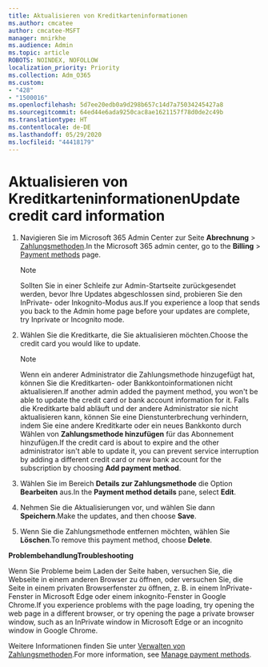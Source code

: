 ```yaml
---
title: Aktualisieren von Kreditkarteninformationen
ms.author: cmcatee
author: cmcatee-MSFT
manager: mnirkhe
ms.audience: Admin
ms.topic: article
ROBOTS: NOINDEX, NOFOLLOW
localization_priority: Priority
ms.collection: Adm_O365
ms.custom:
- "428"
- "1500016"
ms.openlocfilehash: 5d7ee20edb0a9d298b657c14d7a75034245427a8
ms.sourcegitcommit: 64ed44e6ada9250cac8ae1621157f78d0de2c49b
ms.translationtype: HT
ms.contentlocale: de-DE
ms.lasthandoff: 05/29/2020
ms.locfileid: "44418179"
---
```

# <a name="update-credit-card-information"></a><span data-ttu-id="b8281-102">Aktualisieren von Kreditkarteninformationen</span><span class="sxs-lookup"><span data-stu-id="b8281-102">Update credit card information</span></span>

1. <span data-ttu-id="b8281-103">Navigieren Sie im Microsoft 365 Admin Center zur Seite **Abrechnung** \> [Zahlungsmethoden](https://go.microsoft.com/fwlink/p/?linkid=2018806).</span><span class="sxs-lookup"><span data-stu-id="b8281-103">In the Microsoft 365 admin center, go to the **Billing** \> [Payment methods](https://go.microsoft.com/fwlink/p/?linkid=2018806) page.</span></span>

    > [!NOTE]
    > <span data-ttu-id="b8281-104">Sollten Sie in einer Schleife zur Admin-Startseite zurückgesendet werden, bevor Ihre Updates abgeschlossen sind, probieren Sie den InPrivate- oder Inkognito-Modus aus.</span><span class="sxs-lookup"><span data-stu-id="b8281-104">If you experience a loop that sends you back to the Admin home page before your updates are complete, try Inprivate or Incognito mode.</span></span>
  
2. <span data-ttu-id="b8281-105">Wählen Sie die Kreditkarte, die Sie aktualisieren möchten.</span><span class="sxs-lookup"><span data-stu-id="b8281-105">Choose the credit card you would like to update.</span></span>

    > [!NOTE]
    > <span data-ttu-id="b8281-106">Wenn ein anderer Administrator die Zahlungsmethode hinzugefügt hat, können Sie die Kreditkarten- oder Bankkontoinformationen nicht aktualisieren.</span><span class="sxs-lookup"><span data-stu-id="b8281-106">If another admin added the payment method, you won't be able to update the credit card or bank account information for it.</span></span> <span data-ttu-id="b8281-107">Falls die Kreditkarte bald abläuft und der andere Administrator sie nicht aktualisieren kann, können Sie eine Dienstunterbrechung verhindern, indem Sie eine andere Kreditkarte oder ein neues Bankkonto durch Wählen von **Zahlungsmethode hinzufügen** für das Abonnement hinzufügen.</span><span class="sxs-lookup"><span data-stu-id="b8281-107">If the credit card is about to expire and the other administrator isn't able to update it, you can prevent service interruption by adding a different credit card or new bank account for the subscription by choosing **Add payment method**.</span></span>
  
3. <span data-ttu-id="b8281-108">Wählen Sie im Bereich **Details zur Zahlungsmethode** die Option **Bearbeiten** aus.</span><span class="sxs-lookup"><span data-stu-id="b8281-108">In the **Payment method details** pane, select **Edit**.</span></span>

4. <span data-ttu-id="b8281-109">Nehmen Sie die Aktualisierungen vor, und wählen Sie dann **Speichern**.</span><span class="sxs-lookup"><span data-stu-id="b8281-109">Make the updates, and then choose **Save**.</span></span>

5. <span data-ttu-id="b8281-110">Wenn Sie die Zahlungsmethode entfernen möchten, wählen Sie **Löschen**.</span><span class="sxs-lookup"><span data-stu-id="b8281-110">To remove this payment method, choose **Delete**.</span></span>

<span data-ttu-id="b8281-111">**Problembehandlung**</span><span class="sxs-lookup"><span data-stu-id="b8281-111">**Troubleshooting**</span></span>

<span data-ttu-id="b8281-112">Wenn Sie Probleme beim Laden der Seite haben, versuchen Sie, die Webseite in einem anderen Browser zu öffnen, oder versuchen Sie, die Seite in einem privaten Browserfenster zu öffnen, z. B. in einem InPrivate-Fenster in Microsoft Edge oder einem inkognito-Fenster in Google Chrome.</span><span class="sxs-lookup"><span data-stu-id="b8281-112">If you experience problems with the page loading, try opening the web page in a different browser, or try opening the page a private browser window, such as an InPrivate window in Microsoft Edge or an incognito window in Google Chrome.</span></span> 

<span data-ttu-id="b8281-113">Weitere Informationen finden Sie unter [Verwalten von Zahlungsmethoden](https://docs.microsoft.com/microsoft-365/commerce/billing-and-payments/manage-payment-methods).</span><span class="sxs-lookup"><span data-stu-id="b8281-113">For more information, see [Manage payment methods](https://docs.microsoft.com/microsoft-365/commerce/billing-and-payments/manage-payment-methods).</span></span>